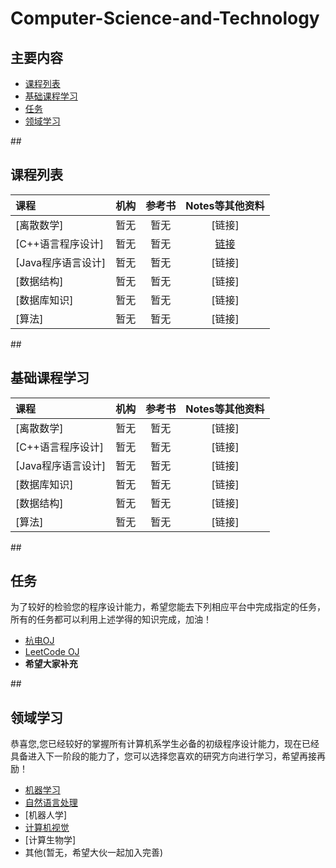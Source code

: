 # Computer-Science-and-Technology

## 主要内容
   
- [课程列表](#curriculum)
- [基础课程学习](#basic_class)
- [任务](#task)
- [领域学习](#area_study)

##<h2 id="curriculum">课程列表</h2>

课程 | 机构 | 参考书 | Notes等其他资料
:-- | :--: | :--: | :--:
[离散数学]| 暂无 | 暂无 |[链接]
[C++语言程序设计]| 暂无 | 暂无 |[链接](http://www.learncpp.com/)
[Java程序语言设计]| 暂无 | 暂无 |[链接]
[数据结构]| 暂无 | 暂无 |[链接]
[数据库知识]| 暂无 | 暂无 |[链接]
[算法] | 暂无 | 暂无 |[链接]


##<h2 id="basic_class">基础课程学习</h2>

课程 | 机构 | 参考书 | Notes等其他资料
:-- | :--: | :--: | :--:
[离散数学]| 暂无 | 暂无 |[链接]
[C++语言程序设计]| 暂无 | 暂无 |[链接]
[Java程序语言设计]| 暂无 | 暂无 |[链接]
[数据库知识]| 暂无 | 暂无 |[链接]
[数据结构]| 暂无 | 暂无 |[链接]
[算法] | 暂无 | 暂无 |[链接]

##<h2 id="task">任务</h2>
为了较好的检验您的程序设计能力，希望您能去下列相应平台中完成指定的任务，所有的任务都可以利用上述学得的知识完成，加油！
- [杭电OJ](http://acm.hdu.edu.cn/)
- [LeetCode OJ](https://leetcode.com/)
- **希望大家补充**


##<h2 id="area_study">领域学习</h2>
恭喜您,您已经较好的掌握所有计算机系学生必备的初级程序设计能力，现在已经具备进入下一阶段的能力了，您可以选择您喜欢的研究方向进行学习，希望再接再励！

- [机器学习](https://github.com/dayeren/Machine-Learning)
- [自然语言处理](https://github.com/dayeren/-Natural-Language-Processing)
- [机器人学]
- [计算机视觉](https://github.com/dayeren/Computer-Vision)
- [计算生物学]
- 其他(暂无，希望大伙一起加入完善)

